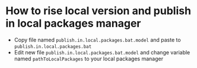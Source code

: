 # How to rise local version and publish in local packages manager

- Copy file named `publish.in.local.packages.bat.model` and paste to `publish.in.local.packages.bat`
- Edit new file `publish.in.local.packages.bat.model` and change variable named `pathToLocalPackages` to your local packages manager
